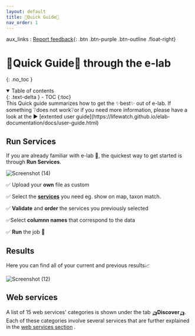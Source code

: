 ```yaml
---
layout: default
title: 🚀Quick Guide🚀
nav_order: 1
---
```

aux_links :
[Report feedback](https://github.com/lifewatch/elab-documentation/issues){: .btn .btn-purple .btn-outline .float-right}

# 🚀Quick Guide🚀 through the e-lab
{: .no_toc }


<details open markdown="block">
<summary>
    Table of contents
</summary>
  {: .text-delta }
- TOC
{:toc}
</details>
This Quick guide summarizes how to get the ✨best✨ out of e-lab. If something ❔does not work❔or if you need more information, please have a look at the ▶️ [extented user guide](https://lifewatch.github.io/elab-documentation/docs/user-guide.html)

## Run Services 
If you are already familiar with e-lab 🤝, the quickest way to get started is through **Run Services**. 

![Screenshot (14)](https://github.com/lifewatch/elab-documentation/assets/144227108/d071875b-fd77-48ef-8b06-b73dd72c6487)

✅ Upload your **own** file as custom 

✅ Select the [**services**](https://lifewatch.github.io/elab-documentation/docs/web-service-description.html) you need eg. show on map, taxon match. 

✅ **Validate** and **order** the services you previously selected 

✅Select **columnn names** that correspond to the data

✅ **Run** the job 🏃

## Results
Here you can find all of your current and previous results📈

![Screenshot (12)](https://github.com/lifewatch/elab-documentation/assets/144227108/87edce18-2c26-4e7b-ac36-15646ccc2fa7)

## Web services 
A list of 15 web services' categories is shown under the tab 🛺**Discover**🛺. Each of these categories involve several services that are further explained in the [web services section](https://lifewatch.github.io/elab-documentation/docs/web-service-description.html) .
